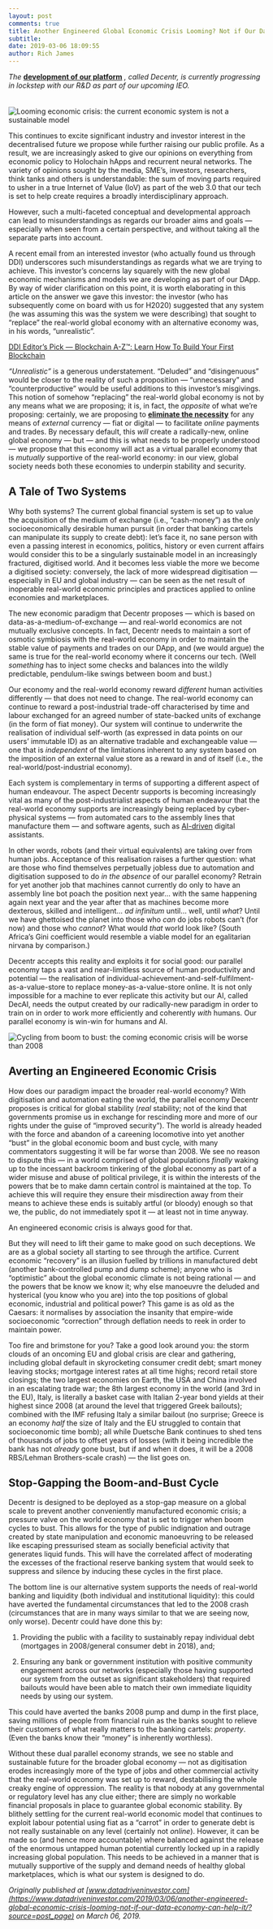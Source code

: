 ```yaml
---
layout: post
comments: true
title: Another Engineered Global Economic Crisis Looming? Not if Our Data Economy Can Help it
subtitle:
date: 2019-03-06 18:09:55
author: Rich James
---
```


*The* [**development of our platform**](https://www.datadriveninvestor.com/2019/02/23/blockchain-the-most-useless-and-overhyped-technology-in-history/?source=post_page) *, called Decentr, is currently progressing in lockstep with our R&D as part of our upcoming IEO.*
<br><br><br>
![Looming economic crisis: the current economic system is not a sustainable model](https://miro.medium.com/max/3200/1*EDa8k9oRcwmOs0AIM2KYPA.jpeg)


This continues to excite significant industry and investor interest in the decentralised future we propose while further raising our public profile. As a result, we are increasingly asked to give our opinions on everything from economic policy to Holochain hApps and recurrent neural networks. The variety of opinions sought by the media, SME’s, investors, researchers, think tanks and others is understandable: the sum of moving parts required to usher in a true Internet of Value (IoV) as part of the web 3.0 that our tech is set to help create requires a broadly interdisciplinary approach.

However, such a multi-faceted conceptual and developmental approach can lead to misunderstandings as regards our broader aims and goals — especially when seen from a certain perspective, and without taking all the separate parts into account.

A recent email from an interested investor (who actually found us through DDI) underscores such misunderstandings as regards what we are trying to achieve. This investor’s concerns lay squarely with the new global economic mechanisms and models we are developing as part of our DApp. By way of wider clarification on this point, it is worth elaborating in this article on the answer we gave this investor: the investor (who has subsequently come on board with us for H2020) suggested that any system (he was assuming this was the system we were describing) that sought to “replace” the real-world global economy with an alternative economy was, in his words, “unrealistic”.

[DDI Editor’s Pick — Blockchain A-Z™: Learn How To Build Your First Blockchain](https://www.udemy.com/build-your-blockchain-az/)

*“Unrealistic”* is a generous understatement. “Deluded” and “disingenuous” would be closer to the reality of such a proposition — “unnecessary” and “counterproductive” would be useful additions to this investor’s misgivings. This notion of somehow “replacing” the real-world global economy is not by any means what we are proposing; it is, in fact, the *opposite* of what we’re proposing: certainly, we are proposing to [**eliminate the necessity**](https://medium.com/datadriveninvestor/why-the-data-economy-is-not-yet-a-real-economy-1c0f0f5a3095) for any means of *external* currency — fiat or digital — to facilitate *online* payments and trades. By necessary default, this *will* create a radically-new, online global economy — but — and this is what needs to be properly understood — we propose that this economy will act as a virtual parallel economy that is *mutually* supportive of the real-world economy: in our view, global society needs both these economies to underpin stability and security.

## A Tale of Two Systems
Why both systems? The current global financial system is set up to value the acquisition of the medium of exchange (i.e., “cash-money”) as the *only* socioeconomically desirable human pursuit (in order that banking cartels can manipulate its supply to create debt): let’s face it, no sane person with even a passing interest in economics, politics, history or even current affairs would consider this to be a singularly sustainable model in an increasingly fractured, digitised world. And it becomes less viable the more we become a digitised society: conversely, the lack of more widespread digitisation — especially in EU and global industry — can be seen as the net result of inoperable real-world economic principles and practices applied to online economies and marketplaces.

The new economic paradigm that Decentr proposes — which is based on data-as-a-medium-of-exchange — and real-world economics are not mutually exclusive concepts. In fact, Decentr needs to maintain a sort of osmotic symbiosis with the real-world economy in order to maintain the stable value of payments and trades on our DApp, and (we would argue) the same is true for the real-world economy where it concerns our tech. (Well *something* has to inject some checks and balances into the wildly predictable, pendulum-like swings between boom and bust.)

Our economy and the real-world economy reward *different* human activities differently — that does not need to change. The real-world economy can continue to reward a post-industrial trade-off characterised by time and labour exchanged for an agreed number of state-backed units of exchange (in the form of fiat money). Our system will continue to underwrite the realisation of individual self-worth (as expressed in data points on our users’ immutable ID) as an alternative tradable and exchangeable value — one that is *independent* of the limitations inherent to any system based on the imposition of an external value store as a reward in and of itself (i.e., the real-world/post-industrial economy).

Each system is complementary in terms of supporting a different aspect of human endeavour. The aspect Decentr supports is becoming increasingly vital as many of the post-industrialist aspects of human endeavour that the real-world economy supports are increasingly being replaced by cyber-physical systems — from automated cars to the assembly lines that manufacture them — and software agents, such as [AI-driven](https://medium.com/datadriveninvestor/how-our-ai-can-enhance-human-cognitive-potential-64f2d29e6e65) digital assistants.

In other words, robots (and their virtual equivalents) are taking over from human jobs. Acceptance of this realisation raises a further question: what are those who find themselves perpetually jobless due to automation and digitisation supposed to do *in the absence* of our parallel economy? Retrain for yet another job that machines cannot currently do only to have an assembly line bot poach the position next year… with the same happening again next year and the year after that as machines become more dexterous, skilled and intelligent… *ad infinitum* until… well, until *what*? Until we have ghettoised the planet into those who *can* do jobs robots can’t (for now) and those who *cannot*? What would *that* world look like? (South Africa’s Gini coefficient would resemble a viable model for an egalitarian nirvana by comparison.)

Decentr accepts this reality and exploits it for social good: our parallel economy taps a vast and near-limitless source of human productivity and potential — the realisation of individual-achievement-and-self-fulfilment-as-a-value-store to replace money-as-a-value-store online. It is not only impossible for a machine to ever replicate this activity but our AI, called DecAI, needs the output created by our radically-new paradigm in order to train on in order to work more efficiently and coherently *with* humans. Our parallel economy is win-win for humans and AI.

![Cycling from boom to bust: the coming economic crisis will be worse than 2008](https://miro.medium.com/max/1400/1*53dUNFV6FZ4kWH1c8du1ZA.jpeg)


## Averting an Engineered Economic Crisis
How does our paradigm impact the broader real-world economy? With digitisation and automation eating the world, the parallel economy Decentr proposes is critical for global stability (*real* stability; not of the kind that governments promise us in exchange for rescinding more and more of our rights under the guise of “improved security”). The world is already headed with the force and abandon of a careening locomotive into yet another “bust” in the global economic boom and bust cycle, with many commentators suggesting it will be far worse than 2008. We see no reason to dispute this — in a world comprised of global populations *finally* waking up to the incessant backroom tinkering of the global economy as part of a wider misuse and abuse of political privilege, it is within the interests of the powers that be to make damn certain control is maintained at the top. To achieve this will require they ensure their misdirection away from their means to achieve these ends is suitably artful (or bloody) enough so that we, the public, do not immediately spot it — at least not in time anyway.

An engineered economic crisis is always good for that.

But they will need to lift their game to make good on such deceptions. We are as a global society all starting to see through the artifice. Current economic “recovery” is an illusion fuelled by trillions in manufactured debt (another bank-controlled pump and dump scheme); anyone who is “optimistic” about the global economic climate is not being rational — and the powers that be know we know it; why else manoeuvre the deluded and hysterical (you know who you are) into the top positions of global economic, industrial and political power? This game is as old as the Caesars: it normalises by association the insanity that empire-wide socioeconomic “correction” through deflation needs to reek in order to maintain power.

Too fire and brimstone for you? Take a good look around you: the storm clouds of an oncoming EU and global crisis are clear and gathering, including global default in skyrocketing consumer credit debt; smart money leaving stocks; mortgage interest rates at all time highs; record retail store closings; the two largest economies on Earth, the USA and China involved in an escalating trade war; the 8th largest economy in the world (and 3rd in the EU), Italy, is literally a basket case with Italian 2-year bond yields at their highest since 2008 (at around the level that triggered Greek bailouts); combined with the IMF refusing Italy a similar bailout (no surprise; Greece is an economy *half* the size of Italy and the EU struggled to contain that socioeconomic time bomb); all while Duetsche Bank continues to shed tens of thousands of jobs to offset years of losses (with it being incredible the bank has not *already* gone bust, but if and when it does, it will be a 2008 RBS/Lehman Brothers-scale crash) — the list goes on.

## Stop-Gapping the Boom-and-Bust Cycle
Decentr is designed to be deployed as a stop-gap measure on a global scale to prevent another conveniently manufactured economic crisis; a pressure valve on the world economy that is set to trigger when boom cycles to bust. This allows for the type of public indignation and outrage created by state manipulation and economic manoeuvring to be released like escaping pressurised steam as socially beneficial activity that generates liquid funds. This will have the correlated affect of moderating the excesses of the fractional reserve banking system that would seek to suppress and silence by inducing these cycles in the first place.

The bottom line is our alternative system supports the needs of real-world banking and liquidity (both individual and institutional liquidity): this could have averted the fundamental circumstances that led to the 2008 crash (circumstances that are in many ways similar to that we are seeing now, only worse). Decentr could have done this by:

1. Providing the public with a facility to sustainably repay individual debt (mortgages in 2008/general consumer debt in 2018), and;

2. Ensuring any bank or government institution with positive community engagement across our networks (especially those having supported our system from the outset as significant stakeholders) that required bailouts would have been able to match their own immediate liquidity needs by using our system.

This could have averted the banks 2008 pump and dump in the first place, saving millions of people from financial ruin as the banks sought to relieve their customers of what really matters to the banking cartels: *property*. (Even the banks know their “money” is inherently worthless).

Without these dual parallel economy strands, we see no stable and sustainable future for the broader global economy — not as digitisation erodes increasingly more of the type of jobs and other commercial activity that the real-world economy was set up to reward, destabilising the whole creaky engine of oppression. The reality is that nobody at any governmental or regulatory level has any clue either; there are simply no workable financial proposals in place to guarantee global economic stability. By blithely settling for the current real-world economic model that continues to exploit labour potential using fiat as a “carrot” in order to generate debt is not really sustainable on any level (certainly not *online*). However, it can be made so (and hence more accountable) where balanced against the release of the enormous untapped human potential currently locked up in a rapidly increasing global population. This needs to be achieved in a manner that is mutually supportive of the supply and demand needs of healthy global marketplaces, which is what our system is designed to do.

*Originally published at [www.datadriveninvestor.com](https://www.datadriveninvestor.com/2019/03/06/another-engineered-global-economic-crisis-looming-not-if-our-data-economy-can-help-it/?source=post_page) on March 06, 2019.*
